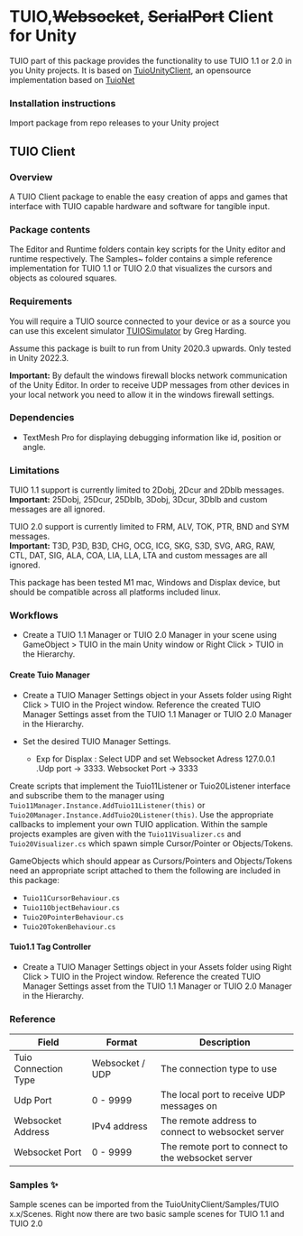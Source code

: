 # TUIO,~~Websocket~~, ~~SerialPort~~ Client for Unity

TUIO part of this package provides the functionality to use TUIO 1.1 or 2.0 in you Unity projects. It is based on [TuioUnityClient](https://github.com/InteractiveScapeGmbH/TuioUnityClient), an opensource implementation based on [TuioNet](https://github.com/InteractiveScapeGmbH/TuioNet)


### Installation instructions

Import package from repo releases to your Unity project

## TUIO Client

### Overview 

A TUIO Client package to enable the easy creation of apps and games that interface with TUIO capable hardware and software for tangible input.

### Package contents

The Editor and Runtime folders contain key scripts for the Unity editor and runtime respectively. The Samples~ folder contains a simple reference implementation for TUIO 1.1 or TUIO 2.0 that visualizes the cursors and objects as coloured squares.

### Requirements

You will require a TUIO source connected to your device or as a source you can use this excelent simulator [TUIOSimulator](https://github.com/gregharding/TUIOSimulator) by Greg Harding.

Assume this package is built to run from Unity 2020.3 upwards. Only tested in Unity 2022.3.

**Important:** By default the windows firewall blocks network communication of the Unity Editor. In order to receive UDP messages from other devices in your local network you need to allow it in the windows firewall settings.

### Dependencies
- TextMesh Pro for displaying debugging information like id, position or angle.

### Limitations

TUIO 1.1 support is currently limited to 2Dobj, 2Dcur and 2Dblb messages.</br>
**Important:** 25Dobj, 25Dcur, 25Dblb, 3Dobj, 3Dcur, 3Dblb and custom messages are all ignored.

TUIO 2.0 support is currently limited to FRM, ALV, TOK, PTR, BND and SYM messages.</br> 
**Important:** T3D, P3D, B3D, CHG, OCG, ICG, SKG, S3D, SVG, ARG, RAW, CTL, DAT, SIG, ALA, COA, LIA, LLA, LTA and custom messages are all ignored.

This package has been tested M1 mac, Windows and Displax device, but should be compatible across all platforms included linux.

### Workflows

- Create a TUIO 1.1 Manager or TUIO 2.0 Manager in your scene using GameObject > TUIO in the main Unity window or Right Click > TUIO in the Hierarchy.

#### Create Tuio Manager
- Create a TUIO Manager Settings object in your Assets folder using Right Click > TUIO in the Project window. Reference the created TUIO Manager Settings asset from the TUIO 1.1 Manager or TUIO 2.0 Manager in the Hierarchy.

- Set the desired TUIO Manager Settings. 
   - Exp for Displax : Select UDP and set Websocket Adress 127.0.0.1 .Udp port -> 3333. Websocket Port -> 3333
  

Create scripts that implement the Tuio11Listener or Tuio20Listener interface and subscribe them to the manager using ```Tuio11Manager.Instance.AddTuio11Listener(this)``` or ```Tuio20Manager.Instance.AddTuio20Listener(this)```. Use the
appropriate callbacks to implement your own TUIO application. Within the sample projects examples are given with the ```Tuio11Visualizer.cs``` and ```Tuio20Visualizer.cs``` which spawn simple Cursor/Pointer or Objects/Tokens. 

GameObjects which should appear as Cursors/Pointers and Objects/Tokens need an appropriate script attached to them the following are included in this package:
- ```Tuio11CursorBehaviour.cs```
- ```Tuio11ObjectBehaviour.cs```
- ```Tuio20PointerBehaviour.cs```
- ```Tuio20TokenBehaviour.cs```

#### Tuio1.1 Tag Controller 
- Create a TUIO Manager Settings object in your Assets folder using Right Click > TUIO in the Project window. Reference the created TUIO Manager Settings asset from the TUIO 1.1 Manager or TUIO 2.0 Manager in the Hierarchy.

### Reference

| **Field** | **Format** | **Description** |
|--|--|--|
|Tuio Connection Type | Websocket / UDP | The connection type to use
| Udp Port | 0 - 9999 | The local port to receive UDP messages on |
| Websocket Address | IPv4 address   | The remote address to connect to websocket server
| Websocket Port | 0 - 9999 | The remote port to connect to the websocket server |


### Samples ✨
Sample scenes can be imported from the TuioUnityClient/Samples/TUIO x.x/Scenes. Right now there are two basic sample scenes for TUIO 1.1 and TUIO 2.0

